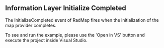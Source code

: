## Information Layer Initialize Completed
The InitializeCompleted event of RadMap fires when the initialization of the map provider completes.

To see and run the example, please use the 'Open in VS' button and execute the project inside Visual Studio.

[//]: <keywords:MapLayer, Location, BaseZoomLevel, ZoomRange>
